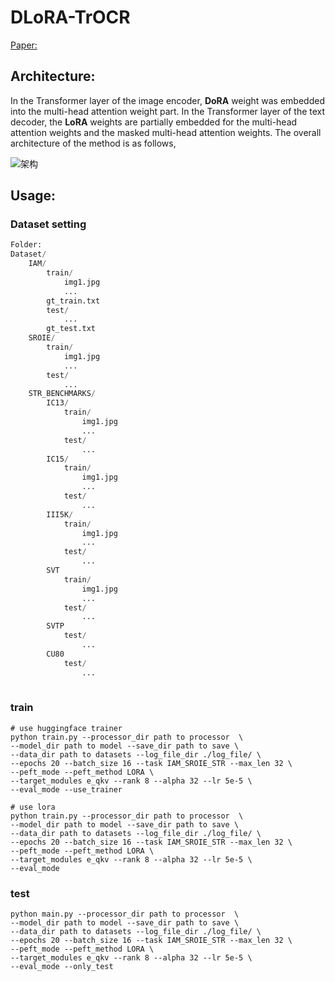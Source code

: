 # DLoRA-TrOCR
[Paper:](https://arxiv.org/abs/2404.12734)

## Architecture:
In the Transformer layer of the image encoder, **DoRA** weight was embedded into the multi-head attention weight part. In the Transformer layer of the text decoder, the **LoRA** weights are partially embedded for the multi-head attention weights and the masked multi-head attention weights.
The overall architecture of the method is as follows,

![架构](https://github.com/VceChang/DLoRA-TrOCR/project/module.png)



## Usage:
### Dataset setting
```python
Folder:
Dataset/
    IAM/
        train/
            img1.jpg
            ...
        gt_train.txt
        test/
            ...
        gt_test.txt
    SROIE/
        train/
            img1.jpg
            ...
        test/
            ...
    STR_BENCHMARKS/
        IC13/
            train/
                img1.jpg
                ...
            test/
                ...
        IC15/
            train/
                img1.jpg
                ...
            test/
                ...
        III5K/
            train/
                img1.jpg
                ...
            test/
                ...
        SVT
            train/
                img1.jpg
                ...
            test/
                ...
        SVTP
            test/
                ...
        CU80
            test/
                ...
            
```

### train
```shell
# use huggingface trainer
python train.py --processor_dir path to processor  \
--model_dir path to model --save_dir path to save \
--data_dir path to datasets --log_file_dir ./log_file/ \
--epochs 20 --batch_size 16 --task IAM_SROIE_STR --max_len 32 \
--peft_mode --peft_method LORA \
--target_modules e_qkv --rank 8 --alpha 32 --lr 5e-5 \
--eval_mode --use_trainer

# use lora
python train.py --processor_dir path to processor  \
--model_dir path to model --save_dir path to save \
--data_dir path to datasets --log_file_dir ./log_file/ \
--epochs 20 --batch_size 16 --task IAM_SROIE_STR --max_len 32 \
--peft_mode --peft_method LORA \
--target_modules e_qkv --rank 8 --alpha 32 --lr 5e-5 \
--eval_mode
```

### test
```shell
python main.py --processor_dir path to processor  \
--model_dir path to model --save_dir path to save \
--data_dir path to datasets --log_file_dir ./log_file/ \
--epochs 20 --batch_size 16 --task IAM_SROIE_STR --max_len 32 \
--peft_mode --peft_method LORA \
--target_modules e_qkv --rank 8 --alpha 32 --lr 5e-5 \
--eval_mode --only_test
```


